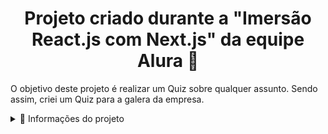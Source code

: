 <h1 align='center'>
  Projeto criado durante a "Imersão React.js com Next.js" da equipe Alura 🚀
</h1>

<p>O objetivo deste projeto é realizar um Quiz sobre qualquer assunto. Sendo assim, criei um Quiz para a galera da empresa.</p>

<details>
  <summary>📃 Informações do projeto</summary>
  
  
## Neste projeto foi usado a seguinte linguagem
- JavaScript

## Bibliotecas
- React.js
- Styled-component

## Frameworks
- Next.js

## Deploy
- Vercel
- https://vercel.com/

</details>
